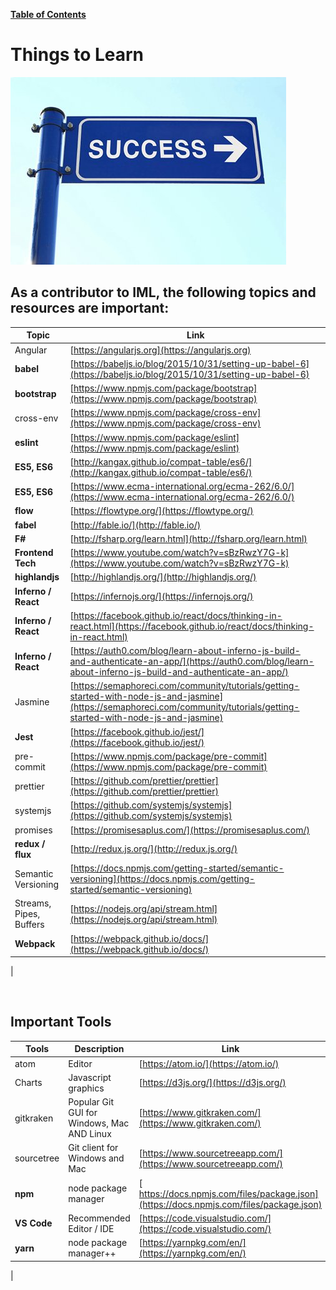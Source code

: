 [**Table of Contents**](index.md)

# Things to Learn

![things to learn](md_Graphics/success.jpg)

## As a contributor to IML, the following topics and resources are important:

Topic | Link
------|-------
Angular| [https://angularjs.org](https://angularjs.org)
**babel** | [https://babeljs.io/blog/2015/10/31/setting-up-babel-6](https://babeljs.io/blog/2015/10/31/setting-up-babel-6)
**bootstrap** | [https://www.npmjs.com/package/bootstrap](https://www.npmjs.com/package/bootstrap)
cross-env | [https://www.npmjs.com/package/cross-env](https://www.npmjs.com/package/cross-env)
**eslint** | [https://www.npmjs.com/package/eslint](https://www.npmjs.com/package/eslint)
**ES5, ES6** | [http://kangax.github.io/compat-table/es6/](http://kangax.github.io/compat-table/es6/)
**ES5, ES6**    | [https://www.ecma-international.org/ecma-262/6.0/](https://www.ecma-international.org/ecma-262/6.0/)
**flow** | [https://flowtype.org/](https://flowtype.org/)
**fabel** | [http://fable.io/](http://fable.io/)
**F#** | [http://fsharp.org/learn.html](http://fsharp.org/learn.html)
**Frontend Tech** | [https://www.youtube.com/watch?v=sBzRwzY7G-k](https://www.youtube.com/watch?v=sBzRwzY7G-k)
**highlandjs** | [http://highlandjs.org/](http://highlandjs.org/)
**Inferno / React** | [https://infernojs.org/](https://infernojs.org/)
**Inferno / React**    | [https://facebook.github.io/react/docs/thinking-in-react.html](https://facebook.github.io/react/docs/thinking-in-react.html)
**Inferno / React**    | [https://auth0.com/blog/learn-about-inferno-js-build-and-authenticate-an-app/](https://auth0.com/blog/learn-about-inferno-js-build-and-authenticate-an-app/)
Jasmine | [https://semaphoreci.com/community/tutorials/getting-started-with-node-js-and-jasmine](https://semaphoreci.com/community/tutorials/getting-started-with-node-js-and-jasmine)
**Jest** | [https://facebook.github.io/jest/](https://facebook.github.io/jest/)
pre-commit | [https://www.npmjs.com/package/pre-commit](https://www.npmjs.com/package/pre-commit)
prettier | [https://github.com/prettier/prettier](https://github.com/prettier/prettier)
systemjs | [https://github.com/systemjs/systemjs](https://github.com/systemjs/systemjs)
promises | [https://promisesaplus.com/](https://promisesaplus.com/)
**redux / flux** | [http://redux.js.org/](http://redux.js.org/)
Semantic Versioning | [https://docs.npmjs.com/getting-started/semantic-versioning](https://docs.npmjs.com/getting-started/semantic-versioning)
Streams, Pipes, Buffers | [https://nodejs.org/api/stream.html](https://nodejs.org/api/stream.html)
**Webpack** | [https://webpack.github.io/docs/](https://webpack.github.io/docs/)
|

<br />

## Important Tools

Tools | Description | Link
------ | -----------|-----
atom | Editor | [https://atom.io/](https://atom.io/)
Charts | Javascript graphics | [https://d3js.org/](https://d3js.org/)
gitkraken | Popular Git GUI for Windows, Mac AND Linux| [https://www.gitkraken.com/](https://www.gitkraken.com/)
sourcetree | Git client for Windows and Mac | [https://www.sourcetreeapp.com/](https://www.sourcetreeapp.com/)
**npm** | node package manager| [ https://docs.npmjs.com/files/package.json](https://docs.npmjs.com/files/package.json)
**VS Code** | Recommended Editor / IDE | [https://code.visualstudio.com/](https://code.visualstudio.com/)
**yarn** |node package manager++  | [https://yarnpkg.com/en/](https://yarnpkg.com/en/)
|


